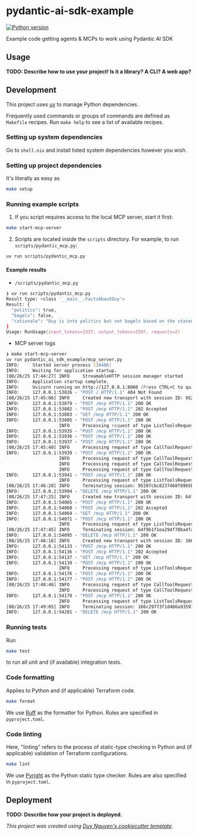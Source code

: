 # pydantic-ai-sdk-example

[![Python version](https://img.shields.io/badge/python_version-3.12-blue)](https://github.com/psf/black)

Example code getting agents & MCPs to work using Pydantic AI SDK

## Usage

**TODO: Describe how to use your project! Is it a library? A CLI? A web app?**

## Development

This project uses [uv](https://docs.astral.sh/uv/) to manage Python dependencies.

Frequently used commands or groups of commands are defined as `Makefile` recipes. Run `make help` to see a list of available recipes.

### Setting up system dependencies

Go to `shell.nix` and install listed system dependencies however you wish.

### Setting up project dependencies

It's literally as easy as

```zsh
make setup
```

### Running example scripts

1. If you script requires access to the local MCP server, start it first:

```zsh
make start-mcp-server
```

2. Scripts are located inside the `scripts` directory. For example, to run `scripts/pydantic_mcp.py`:

```zsh
uv run scripts/pydantic_mcp.py
```

#### Example results

- `/scripts/pydantic_mcp.py`

```zsh
❯ uv run scripts/pydantic_mcp.py
Result type: <class '__main__.FactsAboutDuy'>
Result: {
  "politics": true,
  "bagels": false,
  "rationale": "Duy is into politics but not bagels based on the statement \"Duy is into politics, pizzas, and the Pythagoras theorem\"."
}
Usage: RunUsage(input_tokens=2337, output_tokens=3397, requests=2)
```

- MCP server logs

```zsh
❯ make start-mcp-server
uv run pydantic_ai_sdk_example/mcp_server.py
INFO:     Started server process [34486]
INFO:     Waiting for application startup.
[08/26/25 17:44:27] INFO     StreamableHTTP session manager started                                                                                                                                                                                         streamable_http_manager.py:110
INFO:     Application startup complete.
INFO:     Uvicorn running on http://127.0.0.1:8000 (Press CTRL+C to quit)
INFO:     127.0.0.1:53826 - "POST / HTTP/1.1" 404 Not Found
[08/26/25 17:45:06] INFO     Created new transport with session ID: 95207cbc8237468f8985bd806ea27346                                                                                                                                                        streamable_http_manager.py:233
INFO:     127.0.0.1:53879 - "POST /mcp HTTP/1.1" 200 OK
INFO:     127.0.0.1:53882 - "POST /mcp HTTP/1.1" 202 Accepted
INFO:     127.0.0.1:53883 - "GET /mcp HTTP/1.1" 200 OK
INFO:     127.0.0.1:53885 - "POST /mcp HTTP/1.1" 200 OK
                    INFO     Processing request of type ListToolsRequest                                                                                                                                                                                                     server.py:624
INFO:     127.0.0.1:53935 - "POST /mcp HTTP/1.1" 200 OK
INFO:     127.0.0.1:53936 - "POST /mcp HTTP/1.1" 200 OK
INFO:     127.0.0.1:53937 - "POST /mcp HTTP/1.1" 200 OK
[08/26/25 17:45:40] INFO     Processing request of type CallToolRequest                                                                                                                                                                                                      server.py:624
INFO:     127.0.0.1:53939 - "POST /mcp HTTP/1.1" 200 OK
                    INFO     Processing request of type CallToolRequest                                                                                                                                                                                                      server.py:624
                    INFO     Processing request of type CallToolRequest                                                                                                                                                                                                      server.py:624
                    INFO     Processing request of type CallToolRequest                                                                                                                                                                                                      server.py:624
INFO:     127.0.0.1:53941 - "POST /mcp HTTP/1.1" 200 OK
                    INFO     Processing request of type ListToolsRequest                                                                                                                                                                                                     server.py:624
[08/26/25 17:46:28] INFO     Terminating session: 95207cbc8237468f8985bd806ea27346                                                                                                                                                                                  streamable_http.py:630
INFO:     127.0.0.1:53994 - "DELETE /mcp HTTP/1.1" 200 OK
[08/26/25 17:47:25] INFO     Created new transport with session ID: 64f9b1f1ea294f70ba4fa71af4609119                                                                                                                                                        streamable_http_manager.py:233
INFO:     127.0.0.1:54065 - "POST /mcp HTTP/1.1" 200 OK
INFO:     127.0.0.1:54068 - "POST /mcp HTTP/1.1" 202 Accepted
INFO:     127.0.0.1:54069 - "GET /mcp HTTP/1.1" 200 OK
INFO:     127.0.0.1:54071 - "POST /mcp HTTP/1.1" 200 OK
                    INFO     Processing request of type ListToolsRequest                                                                                                                                                                                                     server.py:624
[08/26/25 17:47:45] INFO     Terminating session: 64f9b1f1ea294f70ba4fa71af4609119                                                                                                                                                                                  streamable_http.py:630
INFO:     127.0.0.1:54095 - "DELETE /mcp HTTP/1.1" 200 OK
[08/26/25 17:48:16] INFO     Created new transport with session ID: 166c29773f1d466a935919fa0e3a9fc3                                                                                                                                                        streamable_http_manager.py:233
INFO:     127.0.0.1:54133 - "POST /mcp HTTP/1.1" 200 OK
INFO:     127.0.0.1:54136 - "POST /mcp HTTP/1.1" 202 Accepted
INFO:     127.0.0.1:54137 - "GET /mcp HTTP/1.1" 200 OK
INFO:     127.0.0.1:54139 - "POST /mcp HTTP/1.1" 200 OK
                    INFO     Processing request of type ListToolsRequest                                                                                                                                                                                                     server.py:624
INFO:     127.0.0.1:54176 - "POST /mcp HTTP/1.1" 200 OK
INFO:     127.0.0.1:54177 - "POST /mcp HTTP/1.1" 200 OK
[08/26/25 17:48:46] INFO     Processing request of type CallToolRequest                                                                                                                                                                                                      server.py:624
                    INFO     Processing request of type CallToolRequest                                                                                                                                                                                                      server.py:624
INFO:     127.0.0.1:54179 - "POST /mcp HTTP/1.1" 200 OK
                    INFO     Processing request of type ListToolsRequest                                                                                                                                                                                                     server.py:624
[08/26/25 17:49:05] INFO     Terminating session: 166c29773f1d466a935919fa0e3a9fc3                                                                                                                                                                                  streamable_http.py:630
INFO:     127.0.0.1:54201 - "DELETE /mcp HTTP/1.1" 200 OK
```

### Running tests

Run

```zsh
make test
```

to run all unit and (if available) integration tests.

### Code formatting

Applies to Python and (if applicable) Terraform code.

```zsh
make format
```

We use [Ruff](https://docs.astral.sh/ruff/) as the formatter for Python. Rules are specified in `pyproject.toml`.

### Code linting

Here, "linting" refers to the process of static-type checking in Python and (if applicable) validation of Terraform configurations.

```zsh
make lint
```

We use [Pyright](https://github.com/microsoft/pyright) as the Python static type checker. Rules are also specified in `pyproject.toml`.

## Deployment

**TODO: Describe how your project is deployed.**

_This project was created using [Duy Nguyen's cookiecutter template](https://github.com/duynguyen158/cookiecutter-python)._
